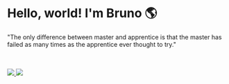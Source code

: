 # Hello, world! I'm Bruno 🌎

"The only difference between master and apprentice is that the master has failed as many times as the apprentice ever thought to try."
<br/>

<!---
<a href="https://github.com/brunoan99?tab=repositories">
  <img height="180em" src="https://github-readme-stats.vercel.app/api/top-langs/?username=brunoan99&layout=compact&theme=dracula&range=all_time" />
</a>
-->

<br/>
<br/>

<div>
  <a href="brunoan99@gmail.com"> 
    <img src="https://img.shields.io/badge/Gmail-D14836?style=for-the-badge&logo=gmail&logoColor=white" />
  </a>
  <a href="https://www.linkedin.com/in/brunoan99"> 
    <img src="https://img.shields.io/badge/LinkedIn-0077B5?style=for-the-badge&logo=linkedin&logoColor=white"/>
  </a>
</div>
